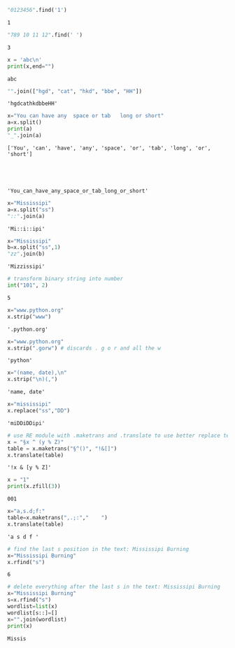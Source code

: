 ```python
"0123456".find('1')
```




    1




```python
"789 10 11 12".find(' ')
```




    3




```python
x = 'abc\n'
print(x,end="")
```

    abc



```python
"".join(["hgd", "cat", "hkd", "bbe", "HH"])
```




    'hgdcathkdbbeHH'




```python
x="You can have any  space or tab   long or short"
a=x.split()
print(a)
"_".join(a)
```

    ['You', 'can', 'have', 'any', 'space', 'or', 'tab', 'long', 'or', 'short']





    'You_can_have_any_space_or_tab_long_or_short'




```python
x="Mississipi"
a=x.split("ss")
"::".join(a)
```




    'Mi::i::ipi'




```python
x="Mississipi"
b=x.split("ss",1)
"zz".join(b)
```




    'Mizzissipi'




```python
# transform binary string into number
int("101", 2)
```




    5




```python
x="www.python.org"
x.strip("www")
```




    '.python.org'




```python
x="www.python.org"
x.strip(".gorw") # discards . g o r and all the w
```




    'python'




```python
x="(name, date),\n"
x.strip("\n)(,")
```




    'name, date'




```python
x="mississipi"
x.replace("ss","DD")
```




    'miDDiDDipi'




```python
# use RE module with .maketrans and .translate to use better replace techniques
x = "§x ^ (y % Z)"
table = x.maketrans("§^()", "!&[]")
x.translate(table)
```




    '!x & [y % Z]'




```python
x = "1"
print(x.zfill(3))
```

    001



```python
x="a,s.d;f:"
table=x.maketrans(",.;:","    ")
x.translate(table)
```




    'a s d f '




```python
# find the last s position in the text: Mississipi Burning
x="Mississipi Burning"
x.rfind("s")
```




    6




```python
# delete everything after the last s in the text: Mississipi Burning
x="Mississipi Burning"
s=x.rfind("s")
wordlist=list(x)
wordlist[s::]=[]
x="".join(wordlist)
print(x)
```

    Missis



```python

```
